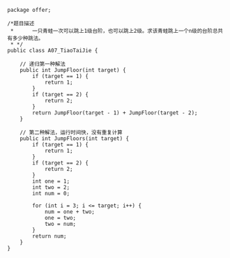	package offer;
	
	/*题目描述
	 * 		一只青蛙一次可以跳上1级台阶，也可以跳上2级。求该青蛙跳上一个n级的台阶总共有多少种跳法。
	 * */
	public class A07_TiaoTaiJie {
	
		// 递归第一种解法
		public int JumpFloor(int target) {
			if (target == 1) {
				return 1;
			}
			if (target == 2) {
				return 2;
			}
			return JumpFloor(target - 1) + JumpFloor(target - 2);
		}
	
		// 第二种解法，运行时间快，没有重复计算
		public int JumpFloors(int target) {
			if (target == 1) {
				return 1;
			}
			if (target == 2) {
				return 2;
			}
			int one = 1;
			int two = 2;
			int num = 0;
	
			for (int i = 3; i <= target; i++) {
				num = one + two;
				one = two;
				two = num;
			}
			return num;
		}
	}
